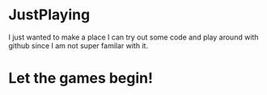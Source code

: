 # JustPlaying
I just wanted to make a place I can try out some code and play around with github since I am not super familar with it.

# Let the games begin!

